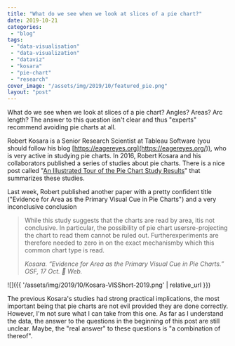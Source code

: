 ```yaml
---
title: "What do we see when we look at slices of a pie chart?"
date: 2019-10-21
categories: 
 - "blog"
tags: 
 - "data-visualisation"
 - "data-visualization"
 - "dataviz"
 - "kosara"
 - "pie-chart"
 - "research"
cover_image: "/assets/img/2019/10/featured_pie.png"
layout: "post"
---
```


What do we see when we look at slices of a pie chart? Angles? Areas? Arc length? The answer to this question isn't clear and thus "experts" recommend avoiding pie charts at all.

Robert Kosara is a Senior Research Scientist at Tableau Software (you should follow his blog [https://eagereyes.org](https://eagereyes.org/)), who is very active in studying pie charts. In 2016, Robert Kosara and his collaborators published a series of studies about pie charts. There is a nice post called "[An Illustrated Tour of the Pie Chart Study Results](https://eagereyes.org/blog/2016/an-illustrated-tour-of-the-pie-chart-study-results)" that summarizes these studies. 

Last week, Robert published another paper with a pretty confident title ("Evidence for Area as the Primary Visual Cue in Pie Charts") and a very inconclusive conclusion

> While this study suggests that the charts are read by area, itis not conclusive. In particular, the possibility of pie chart usersre-projecting the chart to read them cannot be ruled out. Furtherexperiments are therefore needed to zero in on the exact mechanismby which this common chart type is read.
> 
> <cite>Kosara. “Evidence for Area as the Primary Visual Cue in Pie Charts.” OSF, 17 Oct.  Web.</cite>


![]({{ '/assets/img/2019/10/Kosara-VISShort-2019.png' | relative_url }})

The previous Kosara's studies had strong practical implications, the most important being that pie charts are not evil provided they are done correctly. However, I'm not sure what I can take from this one. As far as I understand the data, the answer to the questions in the beginning of this post are still unclear. Maybe, the "real answer" to these questions is "a combination of thereof".
